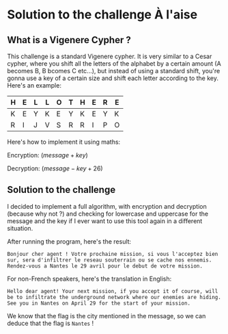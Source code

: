 # Solution to the challenge À l'aise

## What is a Vigenere Cypher ?

This challenge is a standard Vigenere cypher. It is very similar to a Cesar cypher, where you shift all the letters of the alphabet by a certain amount (A becomes B, B bcomes C etc...), but instead of using a standard shift, you're gonna use a key of a certain size and shift each letter according to the key. Here's an example:

| H | E | L | L | O | T | H | E | R | E |
|---|---|---|---|---|---|---|---|---|---|
| K | E | Y | K | E | Y | K | E | Y | K |
| R | I | J | V | S | R | R | I | P | O |

Here's how to implement it using maths:

Encryption: $(message + key) % 26$

Decryption: $(message - key + 26) % 26$

## Solution to the challenge

I decided to implement a full algorithm, with encryption and decryption (because why not ?) and checking for lowercase and uppercase for the message and the key if I ever want to use this tool again in a different situation.

After running the program, here's the result:
```
Bonjour cher agent ! Votre prochaine mission, si vous l'acceptez bien sur, sera d'infiltrer le reseau souterrain ou se cache nos ennemis. Rendez-vous a Nantes le 29 avril pour le debut de votre mission.
```

For non-French speakers, here's the translation in English:

```
Hello dear agent! Your next mission, if you accept it of course, will be to infiltrate the underground network where our enemies are hiding. See you in Nantes on April 29 for the start of your mission.
```

We know that the flag is the city mentioned in the message, so we can deduce that the flag is `Nantes` !